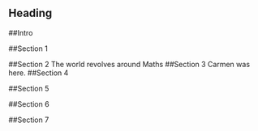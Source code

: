 ## Heading

##Intro 

##Section 1

##Section 2
The world revolves around Maths
##Section 3
Carmen was here.
##Section 4

##Section 5

##Section 6

##Section 7
